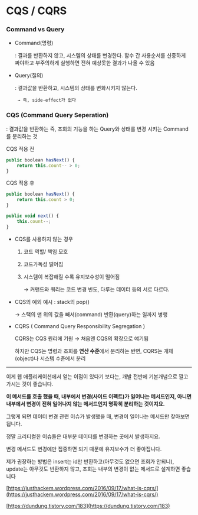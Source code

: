 # CQS / CQRS

### Command vs Query

- Command(명령)
    
    : 결과를 반환하지 않고, 시스템의 상태를 변경한다.
       함수 간 사용순서를 신중하게 짜야하고 부주의하게 실행하면 전혀 예상못한 결과가 나올 수 있음
    
- Query(질의)
    
    : 결과값을 반환하고, 시스템의 상태를 변화시키지 않는다.
    
       → 즉, side-effect가 없다
    

### CQS (Command Query Seperation)

: 결과값을 반환하는 즉, 조회의 기능을 하는 Query와 상태를 변경 시키는 Command를 분리하는 것

CQS 적용 전

```jsx
public boolean hasNext() {
    return this.count-- > 0;
}
```

CQS 적용 후

```jsx
public boolean hasNext() {
    return this.count > 0;
}

public void next() {
    this.count--;
}
```

- CQS를 사용하지 않는 경우
    1. 코드 역할/ 책임 모호
    2. 코드가독성 떨어짐
    3. 시스템이 복잡해질 수록 유지보수성이 떨어짐
        
         → 커맨드와 쿼리는 코드 변경 빈도, 다루는 데이터 등의 서로 다르다.
        
- CQS의 예외 예시 : stack의 pop()
    
    → 스택의 맨 위의 값을 빼서(command) 반환(query)하는 일까지 병행
    
- CQRS ( Command Query Responsibility Segregation )
    
    CQRS는 CQS 원리에 기원 → 처음엔 CQS의 확장으로 얘기됨
    
    하지만 CQS는 명령과 조회를 **연산 수준**에서 분리하는 반면, CQRS는 개체(object)나 시스템 수준에서 분리
    

---

이게 웹 애플리케이션에서 얻는 이점이 있다기 보다는, 개발 전반에 기본개념으로 깔고 가시는 것이 좋습니다.

**이 메서드를 호출 했을 때, 내부에서 변경(사이드 이펙트)가 일어나는 메서드인지, 아니면 내부에서 변경이 전혀 일어나지 않는 메서드인지 명확히 분리하는 것이지요.**

그렇게 되면 데이터 변경 관련 이슈가 발생했을 때, 변경이 일어나는 메서드만 찾아보면 됩니다.

정말 크리티컬한 이슈들은 대부분 데이터를 변경하는 곳에서 발생하지요.

변경 메서드도 변경에만 집중하면 되기 때문에 유지보수가 더 좋아집니다.

제가 권장하는 방법은 insert는 id만 반환하고(아무것도 없으면 조회가 안되니), update는 아무것도 반환하지 않고, 조회는 내부의 변경이 없는 메서드로 설계하면 좋습니다

[https://justhackem.wordpress.com/2016/09/17/what-is-cqrs/](https://justhackem.wordpress.com/2016/09/17/what-is-cqrs/)

[https://dundung.tistory.com/183](https://dundung.tistory.com/183)